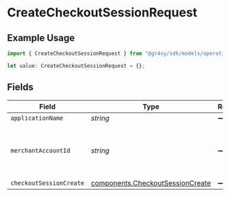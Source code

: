 # CreateCheckoutSessionRequest

## Example Usage

```typescript
import { CreateCheckoutSessionRequest } from "@gr4vy/sdk/models/operations";

let value: CreateCheckoutSessionRequest = {};
```

## Fields

| Field                                                                                | Type                                                                                 | Required                                                                             | Description                                                                          |
| ------------------------------------------------------------------------------------ | ------------------------------------------------------------------------------------ | ------------------------------------------------------------------------------------ | ------------------------------------------------------------------------------------ |
| `applicationName`                                                                    | *string*                                                                             | :heavy_minus_sign:                                                                   | N/A                                                                                  |
| `merchantAccountId`                                                                  | *string*                                                                             | :heavy_minus_sign:                                                                   | The ID of the merchant account to use for this request.                              |
| `checkoutSessionCreate`                                                              | [components.CheckoutSessionCreate](../../models/components/checkoutsessioncreate.md) | :heavy_minus_sign:                                                                   | N/A                                                                                  |